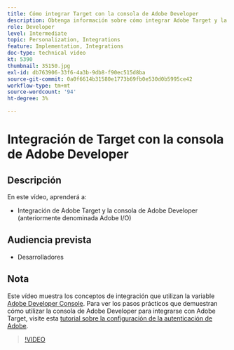 ```yaml
---
title: Cómo integrar Target con la consola de Adobe Developer
description: Obtenga información sobre cómo integrar Adobe Target y la consola de Adobe Developer.
role: Developer
level: Intermediate
topic: Personalization, Integrations
feature: Implementation, Integrations
doc-type: technical video
kt: 5390
thumbnail: 35150.jpg
exl-id: db763906-33f6-4a3b-9db8-f90ec515d8ba
source-git-commit: 0a0f6614b31580e1773b69fb0e530d0b5995ce42
workflow-type: tm+mt
source-wordcount: '94'
ht-degree: 3%

---
```


# Integración de Target con la consola de Adobe Developer

## Descripción

En este vídeo, aprenderá a:

* Integración de Adobe Target y la consola de Adobe Developer (anteriormente denominada Adobe I/O)

## Audiencia prevista

* Desarrolladores

## Nota

Este vídeo muestra los conceptos de integración que utilizan la variable [Adobe Developer Console](https://developer.adobe.com/developer-console/). Para ver los pasos prácticos que demuestran cómo utilizar la consola de Adobe Developer para integrarse con Adobe Target, visite esta [tutorial sobre la configuración de la autenticación de Adobe](https://experienceleague.adobe.com/docs/target-learn/tutorials/apis/configure-io-target-integration.html?lang=en).

>[!VIDEO](https://video.tv.adobe.com/v/35150/?quality=12)
